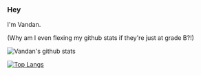 ### Hey

I'm Vandan.

(Why am I even flexing my github stats if they're just at grade B?!)


![Vandan's github stats](https://github-readme-stats.vercel.app/api?username=vandanrohatgi)

[![Top Langs](https://github-readme-stats.vercel.app/api/top-langs/?username=vandanrohatgi&layout=compact&hide=scss,css,html&langs_count=8)](https://github.com/anuraghazra/github-readme-stats)

                                                         
<!--
**vandanrohatgi/vandanrohatgi** is a ✨ _special_ ✨ repository because its `README.md` (this file) appears on your GitHub profile.

Here are some ideas to get you started:

- 🔭 I’m currently working on ...
- 🌱 I’m currently learning ...
- 👯 I’m looking to collaborate on ...
- 🤔 I’m looking for help with ...
- 💬 Ask me about ...
- 📫 How to reach me: ...
- 😄 Pronouns: ...
- ⚡ Fun fact: ...
-->
